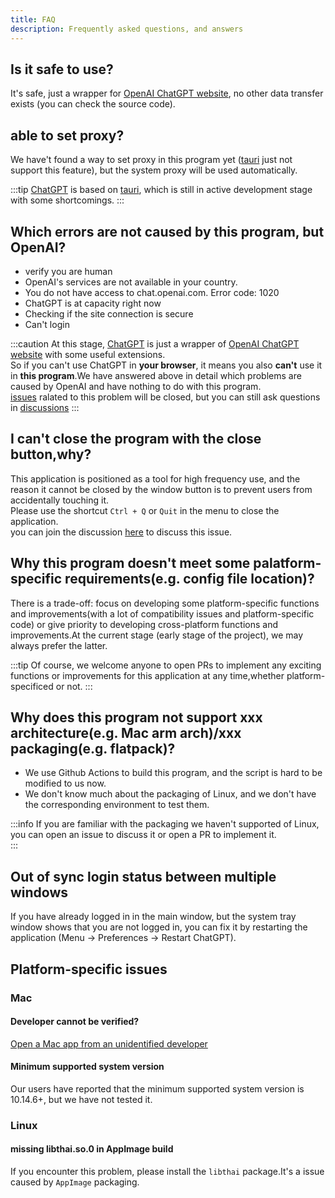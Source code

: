 ```yaml
---
title: FAQ
description: Frequently asked questions, and answers
---
```


## Is it safe to use?

It's safe, just a wrapper for [OpenAI ChatGPT website](https://chat.openai.com/), no other data transfer exists (you can check the source code).

## able to set proxy?

We have't found a way to set proxy in this program yet ([tauri](https://github.com/tauri-apps/tauri) just not support this feature), but the system proxy will be used automatically.

:::tip
[ChatGPT](https://github.com/lencx/ChatGPT) is based on [tauri](https://github.com/tauri-apps/tauri), which is still in active development stage with some shortcomings.
:::

## Which errors are **not** caused by this program, but OpenAI?

- verify you are human
- OpenAI's services are not available in your country.
- You do not have access to chat.openai.com. Error code: 1020
- ChatGPT is at capacity right now
- Checking if the site connection is secure
- Can't login

:::caution
At this stage, [ChatGPT](https://github.com/lencx/ChatGPT) is just a wrapper of [OpenAI ChatGPT website](https://chat.openai.com/) with some useful extensions.  
So if you can't use ChatGPT in **your browser**, it means you also **can't** use it in **this program**.We have answered above in detail which problems are caused by OpenAI and have nothing to do with this program.  
[issues](https://github.com/lencx/ChatGPT/issues) ralated to this problem will be closed, but you can still ask questions in [discussions](https://github.com/lencx/ChatGPT/discussions)
:::

## I can't close the program with the close button,why?

This application is positioned as a tool for high frequency use, and the reason it cannot be closed by the window button is to prevent users from accidentally touching it.  
Please use the shortcut `Ctrl + Q` or `Quit` in the menu to close the application.  
you can join the discussion [here](https://github.com/lencx/ChatGPT/discussions/205) to discuss this issue.

## Why this program doesn't meet some palatform-specific requirements(e.g. config file location)?

There is a trade-off: focus on developing some platform-specific functions and improvements(with a lot of compatibility issues and platform-specific code) or give priority to developing cross-platform functions and improvements.At the current stage (early stage of the project), we may always prefer the latter.

:::tip
Of course, we welcome anyone to open PRs to implement any exciting functions or improvements for this application at any time,whether platform-specificed or not.
:::

## Why does this program not support xxx architecture(e.g. Mac arm arch)/xxx packaging(e.g. flatpack)?

- We use Github Actions to build this program, and the script is hard to be modified to us now.
- We don't know much about the packaging of Linux, and we don't have the corresponding environment to test them.

:::info
If you are familiar with the packaging we haven't supported of Linux, you can open an issue to discuss it or open a PR to implement it.  
:::

## Out of sync login status between multiple windows

If you have already logged in in the main window, but the system tray window shows that you are not logged in, you can fix it by restarting the application (Menu -> Preferences -> Restart ChatGPT).

## Platform-specific issues

### Mac

#### Developer cannot be verified?

[Open a Mac app from an unidentified developer](https://support.apple.com/en-sg/guide/mac-help/mh40616/mac)

#### Minimum supported system version

Our users have reported that the minimum supported system version is 10.14.6+, but we have not tested it.

### Linux

#### missing libthai.so.0 in AppImage build

If you encounter this problem, please install the `libthai` package.It's a issue caused by `AppImage` packaging.
